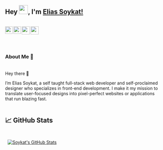 
## Hey <img src="https://raw.githubusercontent.com/TheDudeThatCode/TheDudeThatCode/master/Assets/Hi.gif" width="29px">, I'm [Elias Soykat!](https://elias-soykat.netlify.app/) 

<br/>

<a href="https://github.com/elias-soykat">
  <img align="left" width="24px" src="https://cdn.jsdelivr.net/npm/simple-icons@v3/icons/github.svg"  />
</a>

<a href="https://www.linkedin.com/in/elias-soykat/">
  <img align="left" width="24px" src="https://cdn.jsdelivr.net/npm/simple-icons@v3/icons/linkedin.svg"  />
</a>

<a href="https://twitter.com/elias_soykat">
  <img align="left" width="26px" src="https://cdn.jsdelivr.net/npm/simple-icons@v3/icons/twitter.svg" />
</a>

<a href="https://isupersky.medium.com/">
  <img align="left" width="26px" src="https://cdn.jsdelivr.net/npm/simple-icons@v3/icons/medium.svg" />
</a>

<br /><br/><br/>

### About Me 🚀<br/><br/>

Hey there  👋

I’m Elias Soykat, a self taught full-stack web developer and self-proclaimed designer who specializes in front-end development. I make it my mission to translate user-focused designs into pixel-perfect websites or applications that run blazing fast.
<br/><br/>

## &#x1f4c8; GitHub Stats 

<br/>

<a href="https://github.com/elias-soykat">
  <img align="center" style="margin:0.5rem" src="https://github-readme-stats.vercel.app/api?username=elias-soykat&show_icons=true&line_height=27&count_private=true&title_color=ffffff&text_color=c9cacc&icon_color=4AB097&bg_color=1A2B34" alt="Soykat's GitHub Stats" />
</a>



